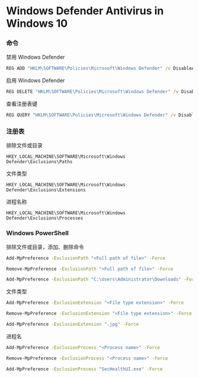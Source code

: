 # Windows Defender Antivirus in Windows 10             
### 命令         
禁用 Windows Defender        
```bat
REG ADD "HKLM\SOFTWARE\Policies\Microsoft\Windows Defender" /v DisableAntiSpyware /t REG_DWORD /d 1 /f
```
启用 Windows Defender
```bat
REG DELETE "HKLM\SOFTWARE\Policies\Microsoft\Windows Defender" /v DisableAntiSpyware
```
查看注册表键       
```bat
REG QUERY "HKLM\SOFTWARE\Policies\Microsoft\Windows Defender" /v DisableAntispyware
```
### 注册表          
排除文件或目录            
```
HKEY_LOCAL_MACHINE\SOFTWARE\Microsoft\Windows Defender\Exclusions\Paths
```
文件类型            
```
HKEY_LOCAL_MACHINE\SOFTWARE\Microsoft\Windows Defender\Exclusions\Extensions
```
进程名称           
```
HKEY_LOCAL_MACHINE\SOFTWARE\Microsoft\Windows Defender\Exclusions\Processes
```

### Windows PowerShell        
排除文件或目录，添加、删除命令                 
```bat
Add-MpPreference -ExclusionPath "<Full path of file>" -Force

Remove-MpPreference -ExclusionPath "<Full path of file>" -Force

Add-MpPreference -ExclusionPath "C:\Users\Administrator\Downloads" -Force
```
文件类型         
```bat
Add-MpPreference -ExclusionExtension "<File type extension>" -Force

Remove-MpPreference -ExclusionExtension "<File type extension>" -Force

Add-MpPreference -ExclusionExtension ".jpg" -Force
```
进程名           
```bat
Add-MpPreference -ExclusionProcess "<Process name>" -Force

Remove-MpPreference -ExclusionProcess "<Process name>" -Force

Add-MpPreference -ExclusionProcess "SecHealthUI.exe" -Force
```
